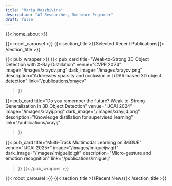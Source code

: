 ```yaml
---
title: "Maria Razzhivina"
description: "AI Researcher, Software Engineer"
draft: false
---
```

{{< home_about >}}

{{< robot_carousel >}}
{{< section_title >}}Selected Recent Publications{{< /section_title >}}

{{< pub_wrapper >}}
{{< pub_card
    title="Weak-to-Strong 3D Object Detection with X-Ray Distillation"
    venue="CVPR 2024"
    image="/images/xraycv.png"
	dark_image="/images/xraycv.png"
    description="Addresses sparsity and occlusion in LiDAR-based 3D object detection"
    link="/publications/xraycv"
  >}}

{{< pub_card
    title="Do you remember the future? Weak-to-Strong Generalization in 3D Object Detection"
    venue="IJCAI 2024"
    image="/images/xrayij.png"
	dark_image="/images/xrayijd.png"
    description="Knowledge distillation for supervised learning"
    link="/publications/xrayij"
>}}

{{< pub_card
    title="Multi-Track Multimodal Learning on iMiGUE"
    venue="IJCAI 2025*"
    image="/images/imigueijw.gif"
	dark_image="/images/imigueijd.gif"
    description="Micro-gesture and emotion recognition"
    link="/publications/imigueij"
>}}
{{< /pub_wrapper >}}

{{< robot_carousel >}}
{{< section_title >}}Recent News{{< /section_title >}}